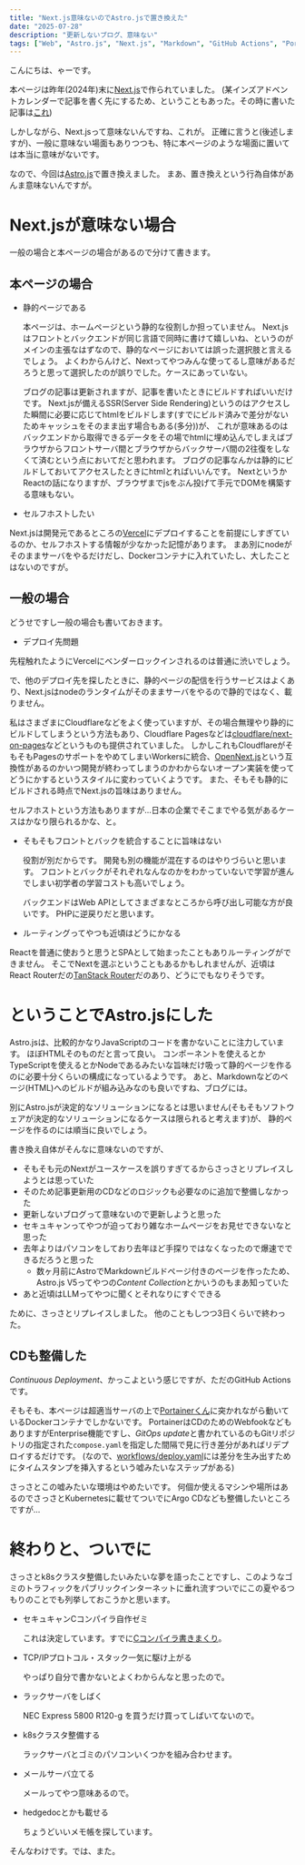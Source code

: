 ```yaml
---
title: "Next.js意味ないのでAstro.jsで置き換えた"
date: "2025-07-28"
description: "更新しないブログ、意味ない"
tags: ["Web", "Astro.js", "Next.js", "Markdown", "GitHub Actions", "Portainer"]
---
```


こんにちは、ゃーです。

本ページは昨年(2024年)末に[Next.js](https://nextjs.org/)で作られていました。
(某インズアドベントカレンダーで記事を書く先にするため、ということもあった。その時に書いた記事は[これ](/articles/2024-12-02-website-hosted-with-nextjs))

しかしながら、Next.jsって意味ないんですね、これが。
正確に言うと(後述しますが)、一般に意味ない場面もありつつも、特に本ページのような場面に置いては本当に意味がないです。

なので、今回は[Astro.js](https://astro.build/)で置き換えました。
まあ、置き換えという行為自体があんま意味ないんですが。

# Next.jsが意味ない場合

一般の場合と本ページの場合があるので分けて書きます。

## 本ページの場合

- 静的ページである

  本ページは、ホームページという静的な役割しか担っていません。
  Next.jsはフロントとバックエンドが同じ言語で同時に書けて嬉しいね、というのがメインの主張なはずなので、静的なページにおいては誤った選択肢と言えるでしょう。
  よくわからんけど、Nextってやつみんな使ってるし意味があるだろうと思って選択したのが誤りでした。ケースにあっていない。

  ブログの記事は更新されますが、記事を書いたときにビルドすればいいだけです。
  Next.jsが備えるSSR(Server Side Rendering)というのはアクセスした瞬間に必要に応じてhtmlをビルドします(すでにビルド済みで差分がないためキャッシュをそのまま出す場合もある(多分))が、
  これが意味あるのはバックエンドから取得できるデータをその場でhtmlに埋め込んでしまえばブラウザからフロントサーバ間とブラウザからバックサーバ間の2往復をしなくて済むという点においてだと思われます。
  ブログの記事なんかは静的にビルドしておいてアクセスしたときにhtmlとればいいんです。
  NextというかReactの話になりますが、ブラウザまでjsをぶん投げて手元でDOMを構築する意味もない。

- セルフホストしたい

Next.jsは開発元であるところの[Vercel](https://vercel.com/)にデプロイすることを前提にしすぎているのか、セルフホストする情報が少なかった記憶があります。
まあ別にnodeがそのままサーバをやるだけだし、Dockerコンテナに入れていたし、大したことはないのですが。

## 一般の場合

どうせですし一般の場合も書いておきます。

- デプロイ先問題

先程触れたようにVercelにベンダーロックインされるのは普通に渋いでしょう。

で、他のデプロイ先を探したときに、静的ページの配信を行うサービスはよくあり、Next.jsはnodeのランタイムがそのままサーバをやるので静的ではなく、載りません。

私はさまざまにCloudflareなどをよく使っていますが、その場合無理やり静的にビルドしてしまうという方法もあり、Cloudflare Pagesなどは[cloudflare/next-on-pages](https://github.com/cloudflare/next-on-pages)などというものも提供されていました。
しかしこれもCloudflareがそもそもPagesのサポートをやめてしまいWorkersに統合、[OpenNext.js](https://opennext.js.org/)という互換性があるのかいつ開発が終わってしまうのかわからないオープン実装を使ってどうにかするというスタイルに変わっていくようです。
また、そもそも静的にビルドされる時点でNext.jsの旨味はありません。

セルフホストという方法もありますが...日本の企業でそこまでやる気があるケースはかなり限られるかな、と。

- そもそもフロントとバックを統合することに旨味はない

  役割が別だからです。
  開発も別の機能が混在するのはやりづらいと思います。
  フロントとバックがそれぞれなんなのかをわかっていないで学習が進んでしまい初学者の学習コストも高いでしょう。

  バックエンドはWeb APIとしてさまざまなところから呼び出し可能な方が良いです。
  PHPに逆戻りだと思います。

- ルーティングってやつも近頃はどうにかなる

Reactを普通に使おうと思うとSPAとして始まったこともありルーティングができません。
そこでNextを選ぶということもあるかもしれませんが、近頃はReact Routerだの[TanStack Router](https://tanstack.com/router/latest)だのあり、どうにでもなりそうです。

# ということでAstro.jsにした

Astro.jsは、比較的かなりJavaScriptのコードを書かないことに注力しています。
ほぼHTMLそのものだと言って良い。
コンポーネントを使えるとかTypeScriptを使えるとかNodeであるみたいな旨味だけ吸って静的ページを作るのに必要十分くらいの構成になっているようです。
あと、Markdownなどのページ(HTML)へのビルドが組み込みなのも良いですね、ブログには。

別にAstro.jsが決定的なソリューションになるとは思いません(そもそもソフトウェアが決定的なソリューションになるケースは限られると考えます)が、
静的ページを作るのには順当に良いでしょう。

書き換え自体がそんなに意味ないのですが、

- そもそも元のNextがユースケースを誤りすぎてるからさっさとリプレイスしようとは思っていた
- そのため記事更新用のCDなどのロジックも必要なのに追加で整備しなかった
- 更新しないブログって意味ないので更新しようと思った
- セキュキャンってやつが迫っており雑なホームページをお見せできないなと思った
- 去年よりはパソコンをしており去年ほど手探りではなくなったので爆速でできるだろうと思った
  - 数ヶ月前にAstroでMarkdownビルドページ付きのページを作ったため、Astro.js V5ってやつの*Content Collection*とかいうのもまあ知っていた
- あと近頃はLLMってやつに聞くとそれなりにすぐできる

ために、さっさとリプレイスしました。
他のこともしつつ3日くらいで終わった。

## CDも整備した

_Continuous Deployment_、かっこよという感じですが、ただのGitHub Actionsです。

そもそも、本ページは超適当サーバの上で[Portainerくん](https://www.portainer.io/)に突かれながら動いているDockerコンテナでしかないです。
PortainerはCDのためのWebfookなどもありますがEnterprise機能ですし、*GitOps update*と書かれているのもGitリポジトリの指定された`compose.yaml`を指定した間隔で見に行き差分があればリデプロイするだけです。
(なので、[workflows/deploy.yaml](https://github.com/reversed-R/reversed-r.dev/)には差分を生み出すためにタイムスタンプを挿入するという嘘みたいなステップがある)

さっさとこの嘘みたいな環境はやめたいです。
何個か使えるマシンや場所はあるのでさっさとKubernetesに載せてついでにArgo CDなども整備したいところですが...

# 終わりと、ついでに

さっさとk8sクラスタ整備したいみたいな夢を語ったことですし、このようなゴミのトラフィックをパブリックインターネットに垂れ流すついでにこの夏やるつもりのことでも列挙しておこうかと思います。

- セキュキャンCコンパイラ自作ゼミ

  これは決定しています。すでに[Cコンパイラ書きまくり](https://github.com/reversed-R/ya-cc/)。

- TCP/IPプロトコル・スタック一気に駆け上がる

  やっぱり自分で書かないとよくわからんなと思ったので。

- ラックサーバをしばく

  NEC Express 5800 R120-g を買うだけ買ってしばいてないので。

- k8sクラスタ整備する

  ラックサーバとゴミのパソコンいくつかを組み合わせます。

- メールサーバ立てる

  メールってやつ意味あるので。

- hedgedocとかも載せる

  ちょうどいいメモ帳を探しています。

そんなわけです。では、また。
